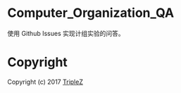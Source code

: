 # Computer_Organization_QA
使用 Github Issues 实现计组实验的问答。

# Copyright
Copyright (c) 2017 [TripleZ](https://triplez.cn)
